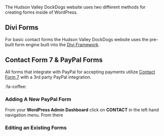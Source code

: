 The Hudson Valley DockDogs website uses two different methods for creating
forms inside of WordPress.

## Divi Forms

For basic contact forms the Hudson Valley DockDogs website uses the pre-built
form engine built into the
[Divi Framework](http://www.elegantthemes.com/gallery/divi/).

## Contact Form 7 & PayPal Forms

All forms that integrate with PayPal for accepting payments utilize
[Contact Form 7](http://contactform7.com/) with a 3rd party PayPal integration.

:fa-coffee:

### Adding A New PayPal Form

From your **WordPress Admin Dashboard** click on **CONTACT** in the left hand
navigation menu. From there

### Editing an Existing Forms
